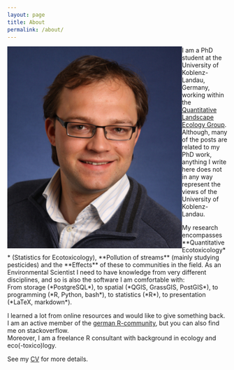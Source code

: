 ```yaml
---
layout: page
title: About
permalink: /about/
---
```


<div class="row">
  <div class="col-md-3">
    <div class="container">
      <div class='sidebar'>
	<img style="float: left" width="400" src="/images/me.jpg" style="padding:20px;">
	</div>
    </div>
  </div>
  <div class="col-md-9">
 <p>
I am a PhD student at the University of Koblenz-Landau, Germany, working within the <a href="https://www.uni-koblenz-landau.de/en/campus-landau/faculty7/environmental-sciences/landscape-ecology?set_language=en" target="_blank">Quantitative Landscape Ecology Group</a>. 
Although, many of the posts are related to my PhD work, anything I write here does not in any way represent the views of the University of Koblenz-Landau.
 </p>
  </div>
</div>

<p markdown = "1">
My research encompasses **Quantitative Ecotoxicology** (Statistics for Ecotoxicology), **Pollution of streams** (mainly studying pesticides) and the **Effects** of these to communities in the field. 
As an Environmental Scientist I need to have knowledge from very different disciplines, and so is also the software I am comfortable with: 
<br>
From storage (*PostgreSQL*), to spatial (*QGIS, GrassGIS, PostGIS*), to programming (*R, Python, bash*), to statistics (*R*), to presentation (*LaTeX, markdown*).
</p>


<p>
I learned a lot from online resources and  would like to give something back.  
I am an active member of the <a href="http://forum.r-statistik.de/index.php" target="_blank">german R-community</a>, but you can also find me on stackoverflow. 
<br>
Moreover, I am a freelance R consultant with background in ecology and eco(-toxico)logy.
</p>

See my [CV](/files/escv.pdf) for more details.
